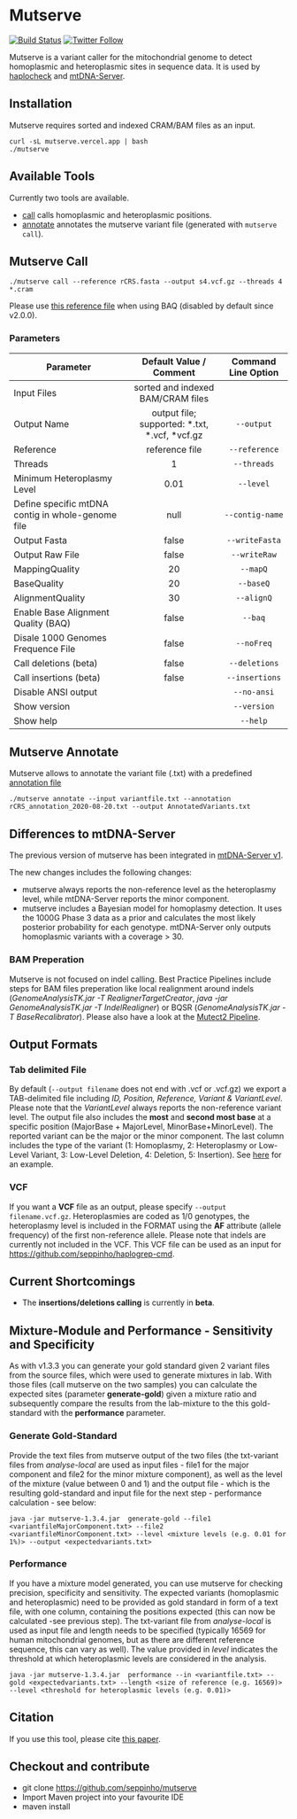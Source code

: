 # Mutserve

[![Build Status](https://travis-ci.org/seppinho/mutserve.svg?branch=master)](https://travis-ci.org/seppinho/mutserve)
[![Twitter Follow](https://img.shields.io/twitter/follow/mtdnaserver.svg?style=social&label=Follow)](https://twitter.com/mtdnaserver)

Mutserve is a variant caller for the mitochondrial genome to detect homoplasmic and heteroplasmic sites in sequence data. It is used by [haplocheck](https://github.com/genepi/haplocheck) and [mtDNA-Server](https://mitoverse.i-med.ac.at).

## Installation
Mutserve requires sorted and indexed CRAM/BAM files as an input.

```
curl -sL mutserve.vercel.app | bash
./mutserve
```

## Available Tools
Currently two tools are available. 

* [call](#mutserve-call) calls homoplasmic and heteroplasmic positions. 
* [annotate](#mutserve-annotate) annotates the mutserve variant file (generated with `mutserve call`). 

## <a name="mutserve-call">Mutserve Call</a>

```
./mutserve call --reference rCRS.fasta --output s4.vcf.gz --threads 4 *.cram 
```

Please use [this reference file](https://raw.githubusercontent.com/seppinho/mutserve/master/files/rCRS.fasta) when using BAQ (disabled by default since v2.0.0).

### Parameters

| Parameter        | Default Value / Comment          | Command Line Option | 
| ------------- |:-------------:| :-------------:| 
| Input Files     | sorted and indexed BAM/CRAM files | |
| Output Name   | output file; supported: \*.txt, \*.vcf, \*vcf.gz | `--output` |
| Reference  | reference file | `--reference` |
| Threads     | 1 | `--threads`|
| Minimum Heteroplasmy Level     | 0.01 | `--level`|
| Define specific mtDNA contig in whole-genome file     | null | `--contig-name`|
| Output Fasta     | false | `--writeFasta`|
| Output Raw File     | false | `--writeRaw`|
| MappingQuality     | 20 | `--mapQ`|
| BaseQuality     | 20 | `--baseQ`|
| AlignmentQuality     | 30 | `--alignQ`|
| Enable Base Alignment Quality (BAQ)     | false | `--baq`|
| Disale 1000 Genomes Frequence File     | false | `--noFreq`|
| Call deletions (beta)     | false | `--deletions`|
| Call insertions (beta)     | false | `--insertions`|
| Disable ANSI output     |  | `--no-ansi`|
| Show version     |  | `--version`|
| Show help     |  | `--help`|

## <a name="mutserve-annotate">Mutserve Annotate</a>

Mutserve allows to annotate the variant file (.txt) with a predefined [annotation file](https://raw.githubusercontent.com/seppinho/mutserve/master/files/rCRS_annotation_2020-08-20.txt) 

```
./mutserve annotate --input variantfile.txt --annotation rCRS_annotation_2020-08-20.txt --output AnnotatedVariants.txt
```

## Differences to mtDNA-Server

The previous version of mutserve has been integrated in [mtDNA-Server v1](https://mtdna-server.uibk.ac.at).

The new changes includes the following changes: 
- mutserve always reports the non-reference level as the heteroplasmy level, while mtDNA-Server reports the minor component.
- mutserve includes a Bayesian model for homoplasmy detection. It uses the 1000G Phase 3 data as a prior and calculates the most likely posterior probability for each genotype. mtDNA-Server only outputs homoplasmic variants with a coverage > 30.

### BAM Preperation
Mutserve is not focused on indel calling. 
Best Practice Pipelines include steps for BAM files preperation like local realignment around indels (*GenomeAnalysisTK.jar -T RealignerTargetCreator*, *java -jar GenomeAnalysisTK.jar -T IndelRealigner*) or BQSR (*GenomeAnalysisTK.jar -T BaseRecalibrator*).
Please also have a look at the [Mutect2 Pipeline](https://gnomad.broadinstitute.org/blog/2020-11-gnomad-v3-1-mitochondrial-dna-variants/).

## Output Formats

### Tab delimited File
By default (`--output filename` does not end with .vcf or .vcf.gz) we export a TAB-delimited file including *ID, Position, Reference, Variant & VariantLevel*. Please note that the *VariantLevel* always reports the non-reference variant level. The output file also includes the **most** and **second most base** at a specific position (MajorBase + MajorLevel, MinorBase+MinorLevel). The reported variant can be the major or the minor component. The last column includes the type of the variant (1: Homoplasmy, 2: Heteroplasmy or Low-Level Variant, 3: Low-Level Deletion, 4: Deletion, 5: Insertion). See [here](https://raw.githubusercontent.com/seppinho/mutation-server/master/test-data/results/variantsLocal1000G) for an example. 

### VCF
If you want a **VCF** file as an output, please specify `--output filename.vcf.gz`. Heteroplasmies are coded as 1/0 genotypes, the heteroplasmy level is included in the FORMAT using the **AF** attribute (allele frequency) of the first non-reference allele. Please note that indels are currently not included in the VCF.  This VCF file can be used as an input for https://github.com/seppinho/haplogrep-cmd.

## Current Shortcomings
* The **insertions/deletions calling** is currently in **beta**.

## Mixture-Module and Performance - Sensitivity and Specificity

As with v1.3.3 you can generate your gold standard given 2 variant files from the source files, which were used to generate mixtures in lab. With those files (call mutserve on the two samples) you can calculate the expected sites (parameter **generate-gold**) given a mixture ratio and subsequently compare the results from the lab-mixture to the this gold-standard with the **performance** parameter.  

### Generate Gold-Standard
Provide the text files from mutserve output of the two files (the txt-variant files from *analyse-local* are used as input files - file1 for the major component and file2 for the minor mixture component), as well as the level of the mixture (value between 0 and 1) and the output file - which is the resulting gold-standard and input file for the next step - performance calculation - see below:
```
java -jar mutserve-1.3.4.jar  generate-gold --file1 <variantfileMajorComponent.txt> --file2 <variantfileMinorComponent.txt> --level <mixture levels (e.g. 0.01 for 1%)> --output <expectedvariants.txt>
```


### Performance 
If you have a mixture model generated, you can use mutserve for checking precision, specificity and sensitivity. The expected variants (homoplasmic and heteroplasmic) need to be provided as gold standard in form of a text file, with one column, containing the positions expected (this can now be calculated -see previous step). The txt-variant file from *analyse-local* is used as input file and length needs to be specified (typically 16569 for human mitochondrial genomes, but as there are different reference sequence, this can vary as well). The value provided in *level* indicates the threshold at which heteroplasmic levels are considered in the analysis.
```
java -jar mutserve-1.3.4.jar  performance --in <variantfile.txt> --gold <expectedvariants.txt> --length <size of reference (e.g. 16569)> --level <threshold for heteroplasmic levels (e.g. 0.01)>
```

## Citation
If you use this tool, please cite [this paper](http://nar.oxfordjournals.org/content/early/2016/04/15/nar.gkw247.full).

## Checkout and contribute
* git clone https://github.com/seppinho/mutserve
* Import Maven project into your favourite IDE
* maven install
